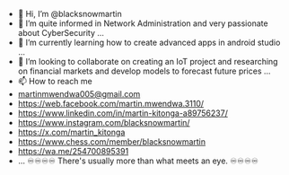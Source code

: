 - 👋 Hi, I’m @blacksnowmartin
- 👀 I’m quite informed in Network Administration and very passionate about CyberSecurity ...
- 🌱 I’m currently learning how to create advanced apps in android studio ...
- 💞️ I’m looking to collaborate on creating an IoT project and researching on financial markets and develop models to forecast future prices ...
- 📫 How to reach me 
- martinmwendwa005@gmail.com
- https://web.facebook.com/martin.mwendwa.3110/
- https://www.linkedin.com/in/martin-kitonga-a89756237/
- https://www.instagram.com/blacksnowmartin/
- https://x.com/martin_kitonga
- https://www.chess.com/member/blacksnowmartin
- https://wa.me/254700895391
-  ...
♾️♾️♾️♾️ There's usually more than what meets an eye. ♾️♾️♾️♾️
<!---
blacksnowmartin/blacksnowmartin is a ✨ special ✨ repository because its `README.md` (this file) appears on your GitHub profile.
You can click the Preview link to take a look at your changes.
--->
